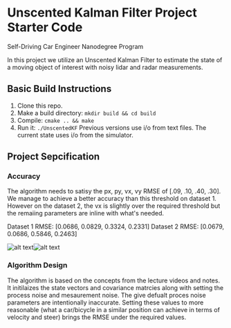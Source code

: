 # Unscented Kalman Filter Project Starter Code
Self-Driving Car Engineer Nanodegree Program

In this project we utilize an Unscented Kalman Filter to estimate the state of a moving object of interest with noisy lidar and radar measurements. 

[//]: # (Image References)

[ds1]: ./UKF-DS1.JPG.jpg "ds1"
[ds2]: ./UKF-DS2.JPG.JPG "ds2"

## Basic Build Instructions

1. Clone this repo.
2. Make a build directory: `mkdir build && cd build`
3. Compile: `cmake .. && make`
4. Run it: `./UnscentedKF` Previous versions use i/o from text files.  The current state uses i/o
from the simulator.

## Project Sepcification

### Accuracy
The algorithm needs to satisy the px, py, vx, vy RMSE of [.09, .10, .40, .30]. We manage to achieve a better accuracy than this threshold on dataset 1. However on the dataset 2, the vx is slightly over the required threshold but the remaiing parameters are inline with what's needed.

Dataset 1 RMSE: [0.0686, 0.0829, 0.3324, 0.2331]
Dataset 2 RMSE: [0.0679, 0.0686, 0.5846, 0.2463]

![alt text][ds1]![alt text][ds2]

### Algorithm Design
The algorithm is based on the concepts from the lecture videos and notes. It initilaizes the state vectors and covariance matrcies along with setting the process noise and mesaurement noise. The give defualt proces noise parameters are intentionally inaccurate. Setting these values to more reasonable (what a car/bicycle in a similar position can achieve in terms of velocity and steer) brings the RMSE under the required values.

